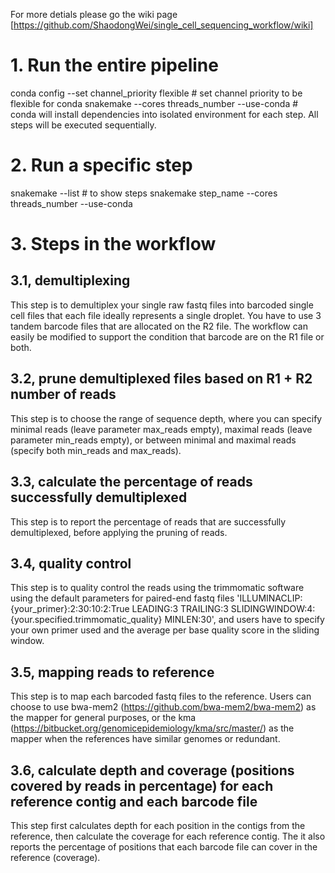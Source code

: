For more detials please go the wiki page [https://github.com/ShaodongWei/single_cell_sequencing_workflow/wiki]
# 1. Run the entire pipeline
conda config --set channel_priority flexible # set channel priority to be flexible for conda
snakemake --cores threads_number --use-conda  # conda will install dependencies into isolated environment for each step. All steps will be executed sequentially. 

# 2. Run a specific step 
snakemake --list # to show steps
snakemake step_name --cores threads_number --use-conda

# 3. Steps in the workflow 

## 3.1, demultiplexing
This step is to demultiplex your single raw fastq files into barcoded single cell files that each file ideally represents a single droplet. You have to use 3 tandem barcode files that are allocated on the R2 file. The workflow can easily be modified to support the condition that barcode are on the R1 file or both. 

## 3.2, prune demultiplexed files based on R1 + R2 number of reads
This step is to choose the range of sequence depth, where you can specify minimal reads (leave parameter max_reads empty), maximal reads (leave parameter min_reads empty), or between minimal and maximal reads (specify both min_reads and max_reads). 

## 3.3, calculate the percentage of reads successfully demultiplexed
This step is to report the percentage of reads that are successfully demultiplexed, before applying the pruning of reads. 

## 3.4, quality control 
This step is to quality control the reads using the trimmomatic software using the default parameters for paired-end fastq files 'ILLUMINACLIP:{your_primer}:2:30:10:2:True LEADING:3 TRAILING:3 SLIDINGWINDOW:4:{your.specified.trimmomatic_quality} MINLEN:30', and users have to specify your own primer used and the average per base quality score in the sliding window. 

## 3.5, mapping reads to reference 
This step is to map each barcoded fastq files to the reference. Users can choose to use bwa-mem2 (https://github.com/bwa-mem2/bwa-mem2) as the mapper for general purposes, or the kma (https://bitbucket.org/genomicepidemiology/kma/src/master/) as the mapper when the references have similar genomes or redundant.

## 3.6, calculate depth and coverage (positions covered by reads in percentage) for each reference contig and each barcode file 
This step first calculates depth for each position in the contigs from the reference, then calculate the coverage for each reference contig. The it also reports the percentage of positions that each barcode file can cover in the reference (coverage). 


